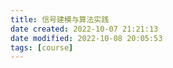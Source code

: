```yaml
---
title: 信号建模与算法实践
date created: 2022-10-07 21:21:13
date modified: 2022-10-08 20:05:53
tags: [course]
---
```

